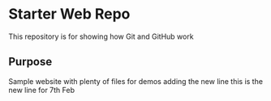 # Starter Web Repo

This repository is for showing how Git and GitHub work

## Purpose

Sample website with plenty of files for demos
adding the new line
this is the new line for 7th Feb
